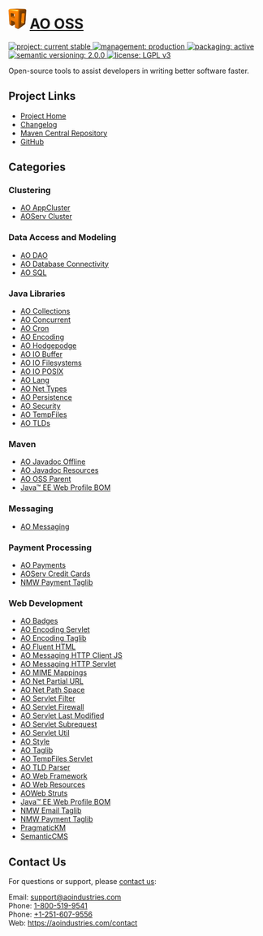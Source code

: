 # [<img src="ao-logo.png" alt="AO Logo" width="35" height="40">](https://github.com/aoindustries) [AO OSS](https://github.com/aoindustries/ao-oss)
<p>
	<a href="https://aoindustries.com/life-cycle#project-current-stable">
		<img src="https://oss.aoapps.com/ao-badges/project-current-stable.svg" alt="project: current stable" />
	</a>
	<a href="https://aoindustries.com/life-cycle#management-production">
		<img src="https://oss.aoapps.com/ao-badges/management-production.svg" alt="management: production" />
	</a>
	<a href="https://aoindustries.com/life-cycle#packaging-active">
		<img src="https://oss.aoapps.com/ao-badges/packaging-active.svg" alt="packaging: active" />
	</a>
	<br />
	<a href="http://semver.org/spec/v2.0.0.html">
		<img src="https://oss.aoapps.com/ao-badges/semver-2.0.0.svg" alt="semantic versioning: 2.0.0" />
	</a>
	<a href="https://www.gnu.org/licenses/lgpl-3.0">
		<img src="https://oss.aoapps.com/ao-badges/license-lgpl-3.0.svg" alt="license: LGPL v3" />
	</a>
</p>

Open-source tools to assist developers in writing better software faster.

## Project Links
* [Project Home](https://oss.aoapps.com/)
* [Changelog](https://oss.aoapps.com/changelog)
* [Maven Central Repository](https://search.maven.org/artifact/com.aoapps/ao-oss)
* [GitHub](https://github.com/aoindustries/ao-oss)

## Categories
### Clustering
* [AO AppCluster](https://github.com/aoindustries/ao-appcluster)
* [AOServ Cluster](https://github.com/aoindustries/aoserv-cluster)
### Data Access and Modeling
* [AO DAO](https://github.com/aoindustries/ao-dao)
* [AO Database Connectivity](https://github.com/aoindustries/ao-dbc)
* [AO SQL](https://github.com/aoindustries/ao-sql)
### Java Libraries
* [AO Collections](https://github.com/aoindustries/ao-collections)
* [AO Concurrent](https://github.com/aoindustries/ao-concurrent)
* [AO Cron](https://github.com/aoindustries/ao-cron)
* [AO Encoding](https://github.com/aoindustries/ao-encoding)
* [AO Hodgepodge](https://github.com/aoindustries/ao-hodgepodge)
* [AO IO Buffer](https://github.com/aoindustries/ao-io-buffer)
* [AO IO Filesystems](https://github.com/aoindustries/ao-io-filesystems)
* [AO IO POSIX](https://github.com/aoindustries/ao-io-posix)
* [AO Lang](https://github.com/aoindustries/ao-lang)
* [AO Net Types](https://github.com/aoindustries/ao-net-types)
* [AO Persistence](https://github.com/aoindustries/ao-persistence)
* [AO Security](https://github.com/aoindustries/ao-security)
* [AO TempFiles](https://github.com/aoindustries/ao-tempfiles)
* [AO TLDs](https://github.com/aoindustries/ao-tlds)
### Maven
* [AO Javadoc Offline](https://github.com/aoindustries/ao-javadoc-offline)
* [AO Javadoc Resources](https://github.com/aoindustries/ao-javadoc-resources)
* [AO OSS Parent](https://github.com/aoindustries/ao-oss-parent)
* [Java™ EE Web Profile BOM](https://github.com/aoindustries/javaee-web-api-bom)
### Messaging
* [AO Messaging](https://github.com/aoindustries/ao-messaging)
### Payment Processing
* [AO Payments](https://github.com/aoindustries/ao-payments)
* [AOServ Credit Cards](https://github.com/aoindustries/aoserv-credit-cards)
* [NMW Payment Taglib](https://github.com/newmediaworks/nmw-payment-taglib)
### Web Development
* [AO Badges](https://github.com/aoindustries/ao-badges)
* [AO Encoding Servlet](https://github.com/aoindustries/ao-encoding-servlet)
* [AO Encoding Taglib](https://github.com/aoindustries/ao-encoding-taglib)
* [AO Fluent HTML](https://github.com/aoindustries/ao-fluent-html)
* [AO Messaging HTTP Client JS](https://github.com/aoindustries/ao-messaging-http-client-js)
* [AO Messaging HTTP Servlet](https://github.com/aoindustries/ao-messaging-http-servlet)
* [AO MIME Mappings](https://github.com/aoindustries/ao-mime-mappings)
* [AO Net Partial URL](https://github.com/aoindustries/ao-net-partial-url)
* [AO Net Path Space](https://github.com/aoindustries/ao-net-path-space)
* [AO Servlet Filter](https://github.com/aoindustries/ao-servlet-filter)
* [AO Servlet Firewall](https://github.com/aoindustries/ao-servlet-firewall)
* [AO Servlet Last Modified](https://github.com/aoindustries/ao-servlet-last-modified)
* [AO Servlet Subrequest](https://github.com/aoindustries/ao-servlet-subrequest)
* [AO Servlet Util](https://github.com/aoindustries/ao-servlet-util)
* [AO Style](https://github.com/aoindustries/ao-style)
* [AO Taglib](https://github.com/aoindustries/ao-taglib)
* [AO TempFiles Servlet](https://github.com/aoindustries/ao-tempfiles-servlet)
* [AO TLD Parser](https://github.com/aoindustries/ao-tld-parser)
* [AO Web Framework](https://github.com/aoindustries/ao-web-framework)
* [AO Web Resources](https://github.com/aoindustries/ao-web-resources)
* [AOWeb Struts](https://github.com/aoindustries/aoweb-struts)
* [Java™ EE Web Profile BOM](https://github.com/aoindustries/javaee-web-api-bom)
* [NMW Email Taglib](https://github.com/newmediaworks/nmw-email-taglib)
* [NMW Payment Taglib](https://github.com/newmediaworks/nmw-payment-taglib)
* [PragmaticKM](https://github.com/aoindustries/pragmatickm)
* [SemanticCMS](https://github.com/aoindustries/semanticcms)

## Contact Us
For questions or support, please [contact us](https://aoindustries.com/contact):

Email: [support@aoindustries.com](mailto:support@aoindustries.com)  
Phone: [1-800-519-9541](tel:1-800-519-9541)  
Phone: [+1-251-607-9556](tel:+1-251-607-9556)  
Web: https://aoindustries.com/contact
